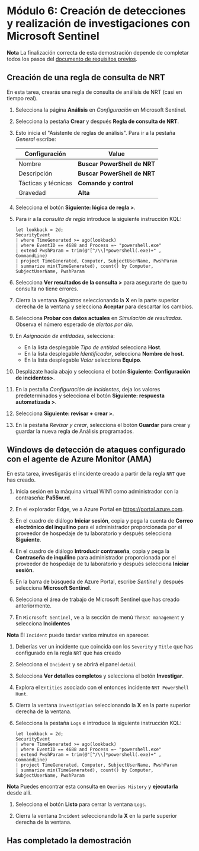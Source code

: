 # Módulo 6: Creación de detecciones y realización de investigaciones con Microsoft Sentinel

**Nota** La finalización correcta de esta demostración depende de completar todos los pasos del [documento de requisitos previos](00-prerequisites.md). 

## Creación de una regla de consulta de NRT

En esta tarea, crearás una regla de consulta de análisis de NRT (casi en tiempo real).

1. Selecciona la página **Análisis** en *Configuración* en Microsoft Sentinel.

1. Selecciona la pestaña **Crear** y después **Regla de consulta de NRT**.

1. Esto inicia el "Asistente de reglas de análisis". Para ir a la pestaña *General* escribe:

    |Configuración|Value|
    |---|---|
    |Nombre|**Buscar PowerShell de NRT**|
    |Descripción|**Buscar PowerShell de NRT**|
    |Tácticas y técnicas|**Comando y control**|
    |Gravedad|**Alta**|

1. Selecciona el botón **Siguiente: lógica de regla >**. 

1. Para ir a la *consulta de regla* introduce la siguiente instrucción KQL:

    ```KQL
    let lookback = 2d; 
    SecurityEvent 
    | where TimeGenerated >= ago(lookback) 
    | where EventID == 4688 and Process =~ "powershell.exe"
    | extend PwshParam = trim(@"[^/\\]*powershell(.exe)+" , CommandLine) 
    | project TimeGenerated, Computer, SubjectUserName, PwshParam 
    | summarize min(TimeGenerated), count() by Computer, SubjectUserName, PwshParam
    ```

1. Selecciona **Ver resultados de la consulta >** para asegurarte de que tu consulta no tiene errores.

1. Cierra la ventana *Registros* seleccionando la **X** en la parte superior derecha de la ventana y selecciona **Aceptar** para descartar los cambios. 

1. Selecciona **Probar con datos actuales** en *Simulación de resultados*. Observa el número esperado de *alertas por día*.

1. En *Asignación de entidades*, selecciona:

    - En la lista desplegable *Tipo de entidad* selecciona **Host**.
    - En la lista desplegable *Identificador*, selecciona **Nombre de host**.
    - En la lista desplegable *Valor* selecciona **Equipo**.

1. Desplázate hacia abajo y selecciona el botón **Siguiente: Configuración de incidentes>**.

1. En la pestaña *Configuración de incidentes*, deja los valores predeterminados y selecciona el botón **Siguiente: respuesta automatizada >**.

1. Selecciona **Siguiente: revisar + crear >**.

1. En la pestaña *Revisar y crear*, selecciona el botón **Guardar** para crear y guardar la nueva regla de Análisis programados.

## Windows de detección de ataques configurado con el agente de Azure Monitor (AMA)

En esta tarea, investigarás el incidente creado a partir de la regla `NRT` que has creado.

1. Inicia sesión en la máquina virtual WIN1 como administrador con la contraseña: **Pa55w.rd**.  

1. En el explorador Edge, ve a Azure Portal en https://portal.azure.com.

1. En el cuadro de diálogo **Iniciar sesión**, copia y pega la cuenta de **Correo electrónico del inquilino** para el administrador proporcionada por el proveedor de hospedaje de tu laboratorio y después selecciona **Siguiente**.

1. En el cuadro de diálogo **Introducir contraseña**, copia y pega la **Contraseña de inquilino** para administrador proporcionada por el proveedor de hospedaje de tu laboratorio y después selecciona **Iniciar sesión**.

1. En la barra de búsqueda de Azure Portal, escribe *Sentinel* y después selecciona **Microsoft Sentinel**.

1. Selecciona el área de trabajo de Microsoft Sentinel que has creado anteriormente.

1. En `Microsoft Sentinel`, ve a la sección de menú `Threat management` y selecciona **Incidentes**

**Nota** El `Incident` puede tardar varios minutos en aparecer.

1. Deberías ver un incidente que coincida con los `Severity` y `Title` que has configurado en la regla `NRT` que has creado

1. Selecciona el `Incident` y se abrirá el panel `detail`

1. Selecciona **Ver detalles completos** y selecciona el botón **Investigar**.

1. Explora el `Entities` asociado con el entonces incidente `NRT PowerShell Hunt`.

1. Cierra la ventana `Investigation` seleccionando la **X** en la parte superior derecha de la ventana.

1. Selecciona la pestaña `Logs` e introduce la siguiente instrucción KQL:

    ```KQL
    let lookback = 2d; 
    SecurityEvent 
    | where TimeGenerated >= ago(lookback) 
    | where EventID == 4688 and Process =~ "powershell.exe"
    | extend PwshParam = trim(@"[^/\\]*powershell(.exe)+" , CommandLine) 
    | project TimeGenerated, Computer, SubjectUserName, PwshParam 
    | summarize min(TimeGenerated), count() by Computer, SubjectUserName, PwshParam
    ```

**Nota** Puedes encontrar esta consulta en `Queries History` y **ejecutarla** desde allí.

1. Selecciona el botón **Listo** para cerrar la ventana `Logs`.

1. Cierra la ventana `Incident` seleccionando la **X** en la parte superior derecha de la ventana.

## Has completado la demostración
